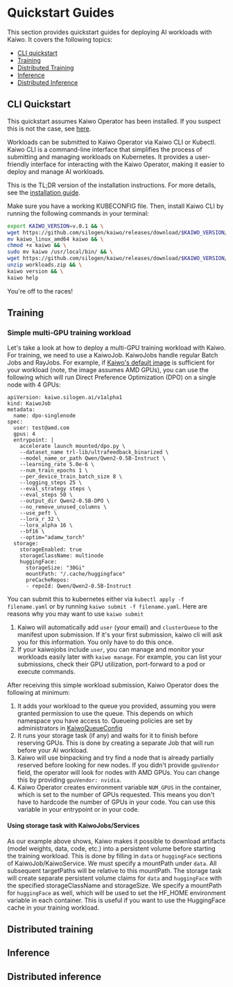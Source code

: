 # Quickstart Guides

This section provides quickstart guides for deploying AI workloads with Kaiwo. It covers the following topics:

- [CLI quickstart](#installation)
- [Training](#training)
- [Distributed Training](#distributed-training)
- [Inference](#inference)
- [Distributed Inference](#distributed-inference)

## CLI Quickstart

This quickstart assumes Kaiwo Operator has been installed. If you suspect this is not the case, see [here](../admin/installation.md).

Workloads can be submitted to Kaiwo Operator via Kaiwo CLI or Kubectl. Kaiwo CLI is a command-line interface that simplifies the process of submitting and managing workloads on Kubernetes. It provides a user-friendly interface for interacting with the Kaiwo Operator, making it easier to deploy and manage AI workloads.

This is the TL;DR version of the installation instructions. For more details, see the [installation guide](./cli.md).

Make sure you have a working KUBECONFIG file. Then, install Kaiwo CLI by running the following commands in your terminal:

```bash
export KAIWO_VERSION=v.0.1 && \
wget https://github.com/silogen/kaiwo/releases/download/$KAIWO_VERSION/kaiwo_linux_amd64 && \
mv kaiwo_linux_amd64 kaiwo && \
chmod +x kaiwo && \
sudo mv kaiwo /usr/local/bin/ && \
wget https://github.com/silogen/kaiwo/releases/download/$KAIWO_VERSION/workloads.zip && \
unzip workloads.zip && \
kaiwo version && \
kaiwo help
```

You're off to the races!

## Training

### Simple multi-GPU training workload

Let's take a look at how to deploy a multi-GPU training workload with Kaiwo. For training, we need to use a KaiwoJob. KaiwoJobs handle regular Batch Jobs and RayJobs. For example, if [Kaiwo's default image](https://github.com/orgs/silogen/packages/container/package/rocm-ray) is sufficient for your workload (note, the image assumes AMD GPUs), you can use the following which will run Direct Preference Optimization (DPO) on a single node with 4 GPUs:

```
apiVersion: kaiwo.silogen.ai/v1alpha1
kind: KaiwoJob
metadata:
  name: dpo-singlenode
spec:
  user: test@amd.com
  gpus: 4
  entrypoint: |
    accelerate launch mounted/dpo.py \
    --dataset_name trl-lib/ultrafeedback_binarized \
    --model_name_or_path Qwen/Qwen2-0.5B-Instruct \
    --learning_rate 5.0e-6 \
    --num_train_epochs 1 \
    --per_device_train_batch_size 8 \
    --logging_steps 25 \
    --eval_strategy steps \
    --eval_steps 50 \
    --output_dir Qwen2-0.5B-DPO \
    --no_remove_unused_columns \
    --use_peft \
    --lora_r 32 \
    --lora_alpha 16 \
    --bf16 \
    --optim="adamw_torch"  
  storage:
    storageEnabled: true
    storageClassName: multinode
    huggingFace:
      storageSize: "30Gi"
      mountPath: "/.cache/huggingface"
      preCacheRepos:
      - repoId: Qwen/Qwen2-0.5B-Instruct

```

You can submit this to kubernetes either via `kubectl apply -f filename.yaml` or by running `kaiwo submit -f filename.yaml`. Here are reasons why you may want to use `kaiwo submit`

1. Kaiwo will automatically add `user` (your email) and `clusterQueue` to the manifest upon submission. If it's your first submission, kaiwo cli will ask you for this information. You only have to do this once.
2. If your kaiwojobs include `user`, you can manage and monitor your workloads easily later with `kaiwo manage`. For example, you can list your submissions, check their GPU utilization, port-forward to a pod or execute commands.

After receiving this simple workload submission, Kaiwo Operator does the following at minimum:

1. It adds your workload to the queue you provided, assuming you were granted permission to use the queue. This depends on which namespace you have access to. Queueing policies are set by administrators in [KaiwoQueueConfig](../admin/configuration.md)
2. It runs your storage task (if any) and waits for it to finish before reserving GPUs. This is done by creating a separate Job that will run before your AI workload. 
3. Kaiwo will use binpacking and try find a node that is already partially reserved before looking for new nodes. If you didn't provide `gpuVendor` field, the operator will look for nodes with AMD GPUs. You can change this by providing `gpuVendor: nvidia`.
4. Kaiwo Operator creates environment variable `NUM_GPUS` in the container, which is set to the number of GPUs requested. This means you don't have to hardcode the number of GPUs in your code. You can use this variable in your entrypoint or in your code.

#### Using storage task with KaiwoJobs/Services

As our example above shows, Kaiwo makes it possible to download artifacts (model weights, data, code, etc.) into a persistent volume before starting the training workload. This is done by filling in `data` or `huggingFace` sections of KaiwoJob/KaiwoService. We must specify a mountPath under `data`. All subsequent targetPaths will be relative to this mountPath. The storage task will create separate persistent volume claims for `data` and `huggingFace` with the specified storageClassName and storageSize. We specify a mountPath for `huggingFace` as well, which will be used to set the HF_HOME environment variable in each container. This is useful if you want to use the HuggingFace cache in your training workload.  

## Distributed training


## Inference

## Distributed inference